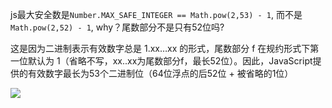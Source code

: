 js最大安全数是`Number.MAX_SAFE_INTEGER == Math.pow(2,53) - 1`, 而不是`Math.pow(2,52) - 1`, why？尾数部分不是只有52位吗?

这是因为二进制表示有效数字总是 1.xx…xx 的形式，尾数部分 f 在规约形式下第一位默认为 1（省略不写，xx..xx为尾数部分f，最长52位）。因此，JavaScript提供的有效数字最长为53个二进制位（64位浮点的后52位 + 被省略的1位）

![](https://youpaiyun.zongqilive.cn/image/006tNc79ly1fzfapp32whj30u00et750.jpg)





